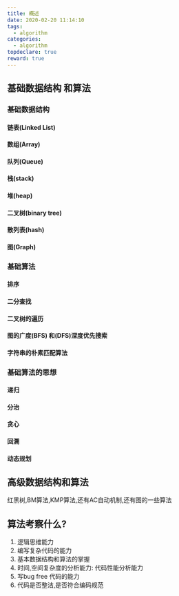 ```yaml
---
title: 概述
date: 2020-02-20 11:14:10
tags:
  - algorithm
categories:
  - algorithm
topdeclare: true
reward: true
---
```

## 基础数据结构 和算法

### 基础数据结构

#### 链表(Linked List)

<!--more-->

#### 数组(Array)

#### 队列(Queue)

#### 栈(stack)

#### 堆(heap)

#### 二叉树(binary tree)

#### 散列表(hash)

#### 图(Graph)

### 基础算法
#### 排序

#### 二分查找

#### 二叉树的遍历

#### 图的广度(BFS) 和(DFS)深度优先搜索

#### 字符串的朴素匹配算法

### 基础算法的思想

#### 递归

#### 分治

#### 贪心

#### 回溯

#### 动态规划


## 高级数据结构和算法

红黑树,BM算法,KMP算法,还有AC自动机制,还有图的一些算法

## 算法考察什么?
1. 逻辑思维能力
2. 编写复杂代码的能力
3. 基本数据结构和算法的掌握
4. 时间,空间复杂度的分析能力: 代码性能分析能力
5. 写bug free 代码的能力
6. 代码是否整洁,是否符合编码规范
